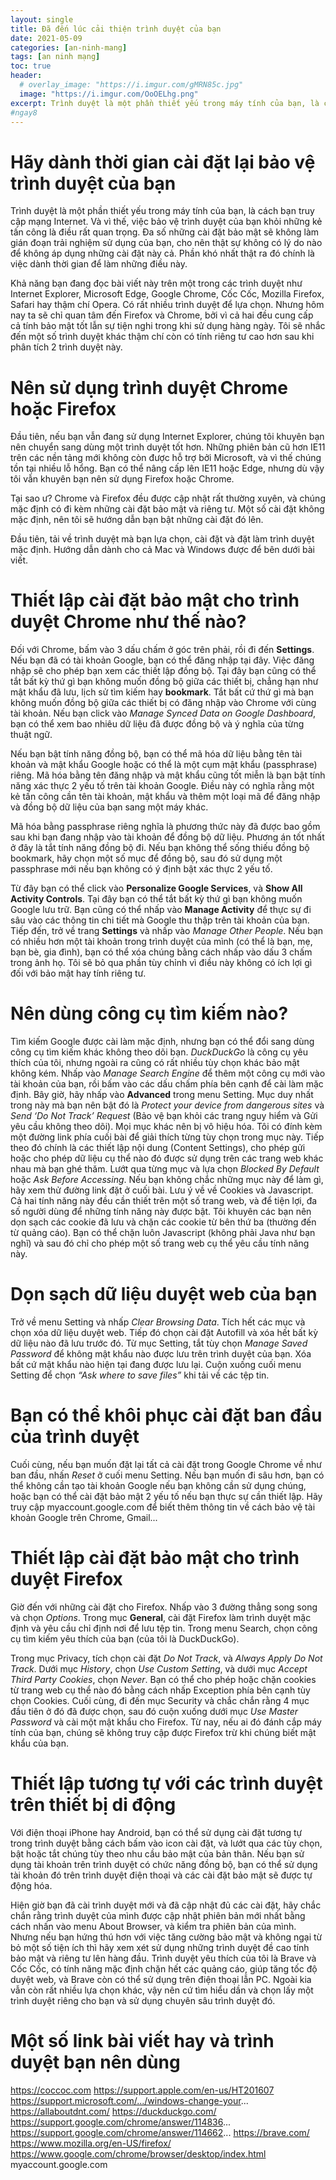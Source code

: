 ```yaml
---
layout: single
title: Đã đến lúc cải thiện trình duyệt của bạn
date: 2021-05-09
categories: [an-ninh-mang]
tags: [an ninh mạng]
toc: true
header:
  # overlay_image: "https://i.imgur.com/gMRN85c.jpg"
  image: "https://i.imgur.com/OoOELhg.png"
excerpt: Trình duyệt là một phần thiết yếu trong máy tính của bạn, là cách bạn truy cập mạng Internet. Và vì thế, việc bảo vệ trình duyệt của bạn khỏi những kẻ tấn công là điều rất quan trọng. Đa số những cài đặt bảo mật sẽ không làm gián đoạn trải nghiệm sử dụng của bạn, cho nên thật sự không có lý do nào để không áp dụng những cài đặt này cả.
#ngay8
---
```

# Hãy dành thời gian cài đặt lại bảo vệ trình duyệt của bạn
Trình duyệt là một phần thiết yếu trong máy tính của bạn, là cách bạn truy cập mạng Internet. Và vì thế, việc bảo vệ trình duyệt của bạn khỏi những kẻ tấn công là điều rất quan trọng. Đa số những cài đặt bảo mật sẽ không làm gián đoạn trải nghiệm sử dụng của bạn, cho nên thật sự không có lý do nào để không áp dụng những cài đặt này cả. Phần khó nhất thật ra đó chính là việc dành thời gian để làm những điều này.

Khả năng bạn đang đọc bài viết này trên một trong các trình duyệt như Internet Explorer, Microsoft Edge, Google Chrome, Cốc Cốc, Mozilla Firefox, Safari hay thậm chí Opera. Có rất nhiều trình duyệt để lựa chọn. Nhưng hôm nay ta sẽ chỉ quan tâm đến Firefox và Chrome, bởi vì cả hai đều cung cấp cả tính bảo mật tốt lẫn sự tiện nghi trong khi sử dụng hàng ngày. Tôi sẽ nhắc đến một số trình duyệt khác thậm chí còn có tính riêng tư cao hơn sau khi phân tích 2 trình duyệt này.

# Nên sử dụng trình duyệt Chrome hoặc Firefox
Đầu tiên, nếu bạn vẫn đang sử dụng Internet Explorer, chúng tôi khuyên bạn nên chuyển sang dùng một trình duyệt tốt hơn. Những phiên bản cũ hơn IE11 trên các nền tảng mới không còn được hỗ trợ bởi Microsoft, và vì thế chúng tồn tại nhiều lỗ hổng. Bạn có thể nâng cấp lên IE11 hoặc Edge, nhưng dù vậy tôi vẫn khuyên bạn nên sử dụng Firefox hoặc Chrome.

Tại sao ư? Chrome và Firefox đều được cập nhật rất thường xuyên, và chúng mặc định có đi kèm những cài đặt bảo mật và riêng tư. Một số cài đặt không mặc định, nên tôi sẽ hướng dẫn bạn bật những cài đặt đó lên.

Đầu tiên, tải về trình duyệt mà bạn lựa chọn, cài đặt và đặt làm trình duyệt mặc định. Hướng dẫn dành cho cả Mac và Windows được để bên dưới bài viết.

# Thiết lập cài đặt bảo mật cho trình duyệt Chrome như thế nào?
Đối với Chrome, bấm vào 3 dấu chấm ở góc trên phải, rồi đi đến **Settings**. Nếu bạn đã có tài khoản Google, bạn có thể đăng nhập tại đây. Việc đăng nhập sẽ cho phép bạn xem các thiết lập đồng bộ. Tại đây bạn cũng có thể tắt bất kỳ thứ gì bạn không muốn đồng bộ giữa các thiết bị, chẳng hạn như mật khẩu đã lưu, lịch sử tìm kiếm hay **bookmark**. Tắt bất cứ thứ gì mà bạn không muốn đồng bộ giữa các thiết bị có đăng nhập vào Chrome với cùng tài khoản. Nếu bạn click vào *Manage Synced Data on Google Dashboard*, bạn có thể xem bao nhiêu dữ liệu đã được đồng bộ và ý nghĩa của từng thuật ngữ.

Nếu bạn bật tính năng đồng bộ, bạn có thể mã hóa dữ liệu bằng tên tài khoản và mật khẩu Google hoặc có thể là một cụm mật khẩu (passphrase) riêng. Mã hóa bằng tên đăng nhập và mật khẩu cũng tốt miễn là bạn bật tính năng xác thực 2 yếu tố trên tài khoản Google. Điều này có nghĩa rằng một kẻ tấn công cần tên tài khoản, mật khẩu và thêm một loại mã để đăng nhập và đồng bộ dữ liệu của bạn sang một máy khác.

Mã hóa bằng passphrase riêng nghĩa là phương thức này đã được bao gồm sau khi bạn đang nhập vào tài khoản để đồng bộ dữ liệu. Phương án tốt nhất ở đây là tắt tính năng đồng bộ đi. Nếu bạn không thể sống thiếu đồng bộ bookmark, hãy chọn một số mục để đồng bộ, sau đó sử dụng một passphrase mới nếu bạn không có ý định bật xác thực 2 yếu tố.

Từ đây bạn có thể click vào **Personalize Google Services**, và **Show All Activity Controls**. Tại đây bạn có thể tắt bất kỳ thứ gì bạn không muốn Google lưu trữ. Bạn cũng có thể nhấp vào **Manage Activity** để thực sự đi sâu vào các thông tin chi tiết mà Google thu thập trên tài khoản của bạn.
Tiếp đến, trở về trang **Settings** và nhấp vào *Manage Other People*. Nếu bạn có nhiều hơn một tài khoản trong trình duyệt của mình (có thể là bạn, mẹ, bạn bè, gia đình), bạn có thể xóa chúng bằng cách nhấp vào dấu 3 chấm trong ảnh họ. Tôi sẽ bỏ qua phần tùy chỉnh vì điều này không có ích lợi gì đối với bảo mật hay tính riêng tư. 

# Nên dùng công cụ tìm kiếm nào?
Tìm kiếm Google được cài làm mặc định, nhưng bạn có thể đổi sang dùng công cụ tìm kiếm khác không theo dõi bạn. *DuckDuckGo* là công cụ yêu thích của tôi, nhưng ngoài ra cũng có rất nhiều tùy chọn khác bảo mật không kém. Nhấp vào *Manage Search Engine* để thêm một công cụ mới vào tài khoản của bạn, rồi bấm vào các dấu chấm phía bên cạnh để cài làm mặc định.
Bây giờ, hãy nhấp vào **Advanced** trong menu Setting. Mục duy nhất trong này mà bạn nên bật đó là *Protect your device from dangerous sites* và *Send ‘Do Not Track’ Request* (Bảo vệ bạn khỏi các trang nguy hiểm và Gửi yêu cầu không theo dõi). Mọi mục khác nên bị vô hiệu hóa. Tôi có đính kèm một đường link phía cuối bài để giải thích từng tùy chọn trong mục này.
Tiếp theo đó chính là các thiết lập nội dung (Content Settings), cho phép gửi hoặc cho phép dữ liệu cụ thể nào đó được sử dụng trên các trang web khác nhau mà bạn ghé thăm. Lướt qua từng mục và lựa chọn *Blocked By Default* hoặc *Ask Before Accessing*. Nếu bạn không chắc những mục này để làm gì, hãy xem thử đường link đặt ở cuối bài. Lưu ý về về Cookies và Javascript. Cả hai tính năng này đều cần thiết trên một số trang web, và để tiện lợi, đa số người dùng để những tính năng này được bật. Tôi khuyên các bạn nên dọn sạch các cookie đã lưu và chặn các cookie từ bên thứ ba (thường đến từ quảng cáo). Bạn có thể chặn luôn Javascript (không phải Java như bạn nghĩ) và sau đó chỉ cho phép một số trang web cụ thể yêu cầu tính năng này.

# Dọn sạch dữ liệu duyệt web của bạn
Trở về menu Setting và nhấp *Clear Browsing Data*. Tích hết các mục và chọn xóa dữ liệu duyệt web. Tiếp đó chọn cài đặt Autofill và xóa hết bất kỳ dữ liệu nào đã lưu trước đó. Từ mục Setting, tắt tùy chọn *Manage Saved Password* để không mật khẩu nào được lưu trên trình duyệt của bạn. Xóa bất cứ mật khẩu nào hiện tại đang được lưu lại. Cuộn xuống cuối menu Setting để chọn *“Ask where to save files”* khi tải về các tệp tin.

# Bạn có thể khôi phục cài đặt ban đầu của trình duyệt
Cuối cùng, nếu bạn muốn đặt lại tất cả cài đặt trong Google Chrome về như ban đầu, nhấn *Reset* ở cuối menu Setting. Nếu bạn muốn đi sâu hơn, bạn có thể không cần tạo tài khoản Google nếu bạn không cần sử dụng chúng, hoặc bạn có thể cài đặt bảo mật 2 yếu tố nếu bạn thực sự cần thiết lập. Hãy truy cập myaccount.google.com để biết thêm thông tin về cách bảo vệ tài khoản Google trên Chrome, Gmail...

# Thiết lập cài đặt bảo mật cho trình duyệt Firefox
Giờ đến với những cài đặt cho Firefox. Nhấp vào 3 đường thẳng song song và chọn *Options*. Trong mục **General**, cài đặt Firefox làm trình duyệt mặc định và yêu cầu chỉ định nơi để lưu tệp tin. Trong menu Search, chọn công cụ tìm kiếm yêu thích của bạn (của tôi là DuckDuckGo).

Trong mục Privacy, tích chọn cài đặt *Do Not Track*, và *Always Apply Do Not Track*. Dưới mục *History*, chọn *Use Custom Setting*, và dưới mục *Accept Third Party Cookies*, chọn *Never*. Bạn có thể cho phép hoặc chặn cookies từ trang web cụ thể nào đó bằng cách nhấp Exception phía bên cạnh tùy chọn Cookies. Cuối cùng, đi đến mục Security và chắc chắn rằng 4 mục đầu tiên ở đó đã được chọn, sau đó cuộn xuống dưới mục *Use Master Password* và cài một mật khẩu cho Firefox. Từ nay, nếu ai đó đánh cắp máy tính của bạn, chúng sẽ không truy cập được Firefox trừ khi chúng biết mật khẩu của bạn.

# Thiết lập tương tự với các trình duyệt trên thiết bị di động
Với điện thoại iPhone hay Android, bạn có thể sử dụng cài đặt tương tự trong trình duyệt bằng cách bấm vào icon cài đặt, và lướt qua các tùy chọn, bật hoặc tắt chúng tùy theo nhu cầu bảo mật của bản thân. Nếu bạn sử dụng tài khoản trên trình duyệt có chức năng đồng bộ, bạn có thể sử dụng tài khoản đó trên trình duyệt điện thoại và các cài đặt bảo mật sẽ được tự động hóa.

Hiện giờ bạn đã cài trình duyệt mới và đã cập nhật đủ các cài đặt, hãy chắc chắn rằng trình duyệt của mình được cập nhật phiên bản mới nhất bằng cách nhấn vào menu About Browser, và kiểm tra phiên bản của mình. Nhưng nếu bạn hứng thú hơn với việc tăng cường bảo mật và không ngại từ bỏ một số tiện ích thì hãy xem xét sử dụng những trình duyệt đề cao tính bảo mật và riêng tư lên hàng đầu. Trình duyệt yêu thích của tôi là Brave và Cốc Cốc, có tính năng mặc định chặn hết các quảng cáo, giúp tăng tốc độ duyệt web, và Brave còn có thể sử dụng trên điện thoại lẫn PC. Ngoài kia vẫn còn rất nhiều lựa chọn khác, vậy nên cứ tìm hiểu dần và chọn lấy một trình duyệt riêng cho bạn và sử dụng chuyên sâu trình duyệt đó.

# Một số link bài viết hay và trình duyệt bạn nên dùng
https://coccoc.com
https://support.apple.com/en-us/HT201607
https://support.microsoft.com/.../windows-change-your...
https://allaboutdnt.com/
https://duckduckgo.com/
https://support.google.com/chrome/answer/114836...
https://support.google.com/chrome/answer/114662...
https://brave.com/
https://www.mozilla.org/en-US/firefox/
https://www.google.com/chrome/browser/desktop/index.html
myaccount.google.com